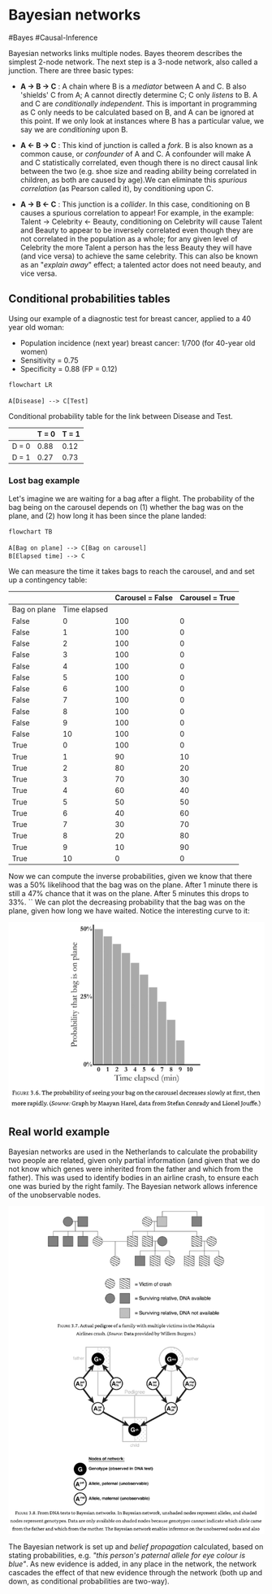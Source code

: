 # Bayesian networks

#Bayes #Causal-Inference 

Bayesian networks links multiple nodes. Bayes theorem describes the simplest 2-node network. The next step is a 3-node network, also called a junction. There are three basic types:

* **A -> B -> C** : A chain where B  is a *mediator* between A and C. B also 'shields' C from A; A cannot directly determine C; C only *listens* to B. A and C are *conditionally independent*. This is important in programming as C only needs to be calculated based on B, and A can be ignored at this point. If we only look at instances where B has a particular value, we say we are *conditioning* upon B.

* **A <- B -> C** : This kind of junction is called a *fork*. B is also known as a common cause, or *confounder* of A and C. A confounder will make A and C statistically correlated, even though there is no direct causal link between the two (e.g. shoe size and reading ability being correlated in children, as both are caused by age).We can eliminate this *spurious correlation* (as Pearson called it), by conditioning upon C.

* **A -> B <- C** : This junction is a *collider*. In this case, conditioning on B causes a spurious correlation to appear! For example, in the example: Talent -> Celebrity <- Beauty, conditioning on Celebrity will cause Talent and Beauty to appear to be inversely correlated even though they are not correlated in the population as a whole; for any given level of Celebrity the more Talent a person has the less Beauty they will have (and vice versa) to achieve the same celebrity. This can also be known as an "*explain away*" effect; a talented actor does not need beauty, and vice versa. 

## Conditional probabilities tables

Using our example of a diagnostic test for breast cancer, applied to a 40 year old woman:

* Population incidence (next year) breast cancer: 1/700 (for 40-year old women)
* Sensitivity = 0.75
* Specificity = 0.88 (FP = 0.12)

```{mermaid}
flowchart LR

A[Disease] --> C[Test]

```

Conditional probability table for the link between Disease and Test.

|       | T = 0 | T = 1 |
| ----- | ----- | ----- |
| D = 0 | 0.88  | 0.12  |
| D = 1 | 0.27  | 0.73      |

### Lost bag example
Let's imagine we are waiting for a bag after a flight. The probability of the bag being on the carousel depends on (1) whether the bag was on the plane, and (2) how long it has been since the plane landed:

```{mermaid}
flowchart TB

A[Bag on plane] --> C[Bag on carousel]
B[Elapsed time] --> C
```

We can measure the time it takes bags to reach the carousel, and and set up a contingency table:

|  |  | Carousel = False | Carousel = True |
| ---- | ---- | ---- | ---- |
| Bag on plane | Time elapsed |  |  |
| False | 0 | 100 | 0 |
| False | 1 | 100 | 0 |
| False | 2 | 100 | 0 |
| False | 3 | 100 | 0 |
| False | 4 | 100 | 0 |
| False | 5 | 100 | 0 |
| False | 6 | 100 | 0 |
| False | 7 | 100 | 0 |
| False | 8 | 100 | 0 |
| False | 9 | 100 | 0 |
| False | 10 | 100 | 0 |
| True | 0 | 100 | 0 |
| True | 1 | 90 | 10 |
| True | 2 | 80 | 20 |
| True | 3 | 70 | 30 |
| True | 4 | 60 | 40 |
| True | 5 | 50 | 50 |
| True | 6 | 40 | 60 |
| True | 7 | 30 | 70 |
| True | 8 | 20 | 80 |
| True | 9 | 10 | 90 |
| True | 10 | 0 | 0 |

Now we can compute the inverse probabilities, given we know that there was a 50% likelihood that the bag was on the plane. After 1 minute there is still a 47% chance that it was on the plane. After 5 minutes this drops to 33%.
``
We can plot the decreasing probability that the bag was on the plane, given how long we have waited. Notice the interesting curve to it:

![](images/carousel.png)

## Real world example

Bayesian networks are used in the Netherlands to calculate the probability two people are related, given only partial information (and given that we do not know which genes were inherited from the father and which from the father). This was used to identify bodies in an airline crash, to ensure each one was buried by the right family. The Bayesian network allows inference of the unobservable nodes.

![](images/dna.png)

The Bayesian network is set up and *belief propagation* calculated, based on stating probabilities, e.g. *"this person's paternal allele for eye colour is blue"*. As new evidence is added, in any place in the network, the network cascades the effect of that new evidence through the network (both up and down, as conditional probabilities are two-way). 
